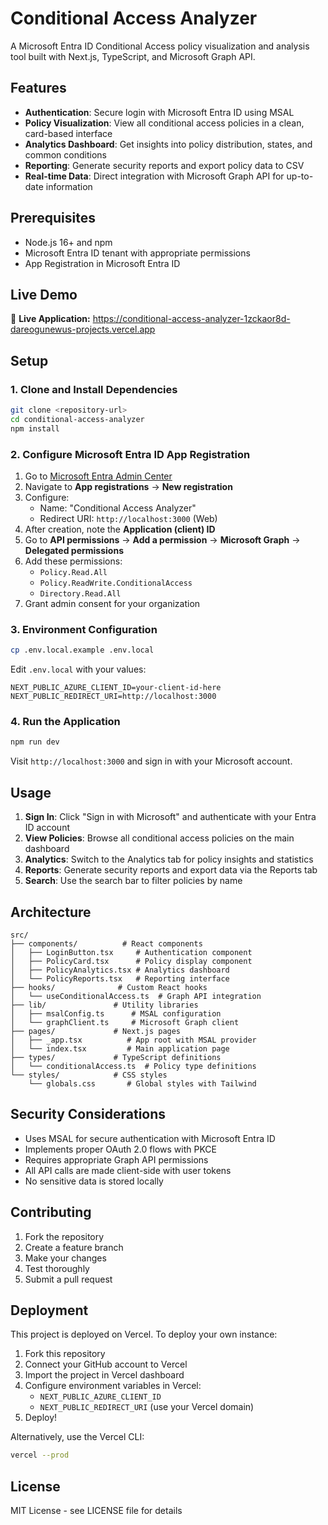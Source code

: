 # Conditional Access Analyzer

A Microsoft Entra ID Conditional Access policy visualization and analysis tool built with Next.js, TypeScript, and Microsoft Graph API.

## Features

- **Authentication**: Secure login with Microsoft Entra ID using MSAL
- **Policy Visualization**: View all conditional access policies in a clean, card-based interface
- **Analytics Dashboard**: Get insights into policy distribution, states, and common conditions
- **Reporting**: Generate security reports and export policy data to CSV
- **Real-time Data**: Direct integration with Microsoft Graph API for up-to-date information

## Prerequisites

- Node.js 16+ and npm
- Microsoft Entra ID tenant with appropriate permissions
- App Registration in Microsoft Entra ID

## Live Demo

🚀 **Live Application:** https://conditional-access-analyzer-1zckaor8d-dareogunewus-projects.vercel.app

## Setup

### 1. Clone and Install Dependencies

```bash
git clone <repository-url>
cd conditional-access-analyzer
npm install
```

### 2. Configure Microsoft Entra ID App Registration

1. Go to [Microsoft Entra Admin Center](https://entra.microsoft.com)
2. Navigate to **App registrations** → **New registration**
3. Configure:
   - Name: "Conditional Access Analyzer"
   - Redirect URI: `http://localhost:3000` (Web)
4. After creation, note the **Application (client) ID**
5. Go to **API permissions** → **Add a permission** → **Microsoft Graph** → **Delegated permissions**
6. Add these permissions:
   - `Policy.Read.All`
   - `Policy.ReadWrite.ConditionalAccess`
   - `Directory.Read.All`
7. Grant admin consent for your organization

### 3. Environment Configuration

```bash
cp .env.local.example .env.local
```

Edit `.env.local` with your values:
```
NEXT_PUBLIC_AZURE_CLIENT_ID=your-client-id-here
NEXT_PUBLIC_REDIRECT_URI=http://localhost:3000
```

### 4. Run the Application

```bash
npm run dev
```

Visit `http://localhost:3000` and sign in with your Microsoft account.

## Usage

1. **Sign In**: Click "Sign in with Microsoft" and authenticate with your Entra ID account
2. **View Policies**: Browse all conditional access policies on the main dashboard
3. **Analytics**: Switch to the Analytics tab for policy insights and statistics
4. **Reports**: Generate security reports and export data via the Reports tab
5. **Search**: Use the search bar to filter policies by name

## Architecture

```
src/
├── components/          # React components
│   ├── LoginButton.tsx     # Authentication component
│   ├── PolicyCard.tsx      # Policy display component
│   ├── PolicyAnalytics.tsx # Analytics dashboard
│   └── PolicyReports.tsx   # Reporting interface
├── hooks/              # Custom React hooks
│   └── useConditionalAccess.ts  # Graph API integration
├── lib/               # Utility libraries
│   ├── msalConfig.ts      # MSAL configuration
│   └── graphClient.ts     # Microsoft Graph client
├── pages/             # Next.js pages
│   ├── _app.tsx          # App root with MSAL provider
│   └── index.tsx         # Main application page
├── types/             # TypeScript definitions
│   └── conditionalAccess.ts  # Policy type definitions
└── styles/            # CSS styles
    └── globals.css       # Global styles with Tailwind
```

## Security Considerations

- Uses MSAL for secure authentication with Microsoft Entra ID
- Implements proper OAuth 2.0 flows with PKCE
- Requires appropriate Graph API permissions
- All API calls are made client-side with user tokens
- No sensitive data is stored locally

## Contributing

1. Fork the repository
2. Create a feature branch
3. Make your changes
4. Test thoroughly
5. Submit a pull request

## Deployment

This project is deployed on Vercel. To deploy your own instance:

1. Fork this repository
2. Connect your GitHub account to Vercel
3. Import the project in Vercel dashboard
4. Configure environment variables in Vercel:
   - `NEXT_PUBLIC_AZURE_CLIENT_ID`
   - `NEXT_PUBLIC_REDIRECT_URI` (use your Vercel domain)
5. Deploy!

Alternatively, use the Vercel CLI:
```bash
vercel --prod
```

## License

MIT License - see LICENSE file for details